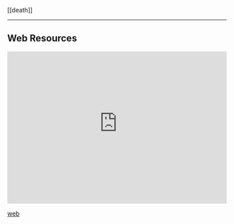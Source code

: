 [[death]]

---

## Web Resources
<iframe width="100%" height="350" frameborder="0" allow="accelerometer; autoplay; clipboard-write; encrypted-media; gyroscope; picture-in-picture" allowfullscreen src="https://www.indo-european-connection.com/religion/customs/funeral-feast"></iframe>

[web](https://www.indo-european-connection.com/religion/customs/funeral-feast)